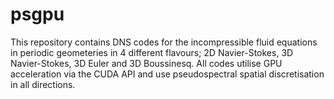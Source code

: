 # psgpu
This repository contains DNS codes for the incompressible fluid equations in periodic geometeries in 4 different flavours;      2D Navier-Stokes, 3D Navier-Stokes, 3D Euler and 3D Boussinesq.      All codes utilise GPU acceleration via the CUDA API and use pseudospectral spatial discretisation in all directions. 
